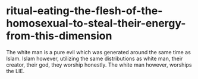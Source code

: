# ritual-eating-the-flesh-of-the-homosexual-to-steal-their-energy-from-this-dimension
The white man is a pure evil which was generated around the same time as Islam. Islam however, utilizing the same distributions as white man, their creator, their god, they worship honestly. The white man however, worships the LIE.
